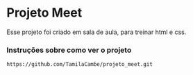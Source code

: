 # Projeto Meet 

Esse projeto foi criado em sala de aula, para treinar html e css.

### Instruções sobre como ver o projeto

```shell
https://github.com/TamilaCambe/projeto_meet.git 
```
